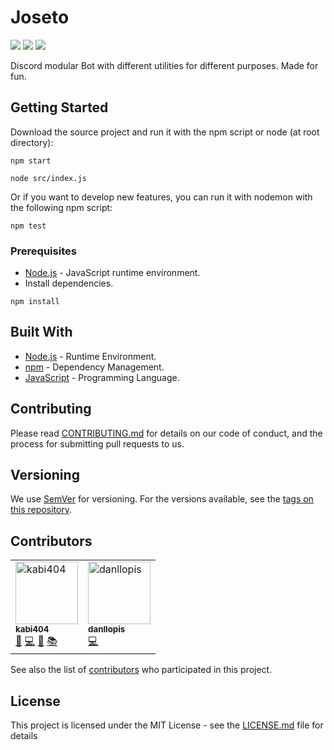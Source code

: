 # Joseto

[![](https://img.shields.io/github/license/kabi404/kanami.svg?style=flat-square)](https://github.com/kabi404/Joseto/blob/master/LICENSE)
![](https://img.shields.io/badge/version-1.0-green.svg?style=flat-square)
![](https://img.shields.io/badge/PRs-welcome-green.svg?style=flat-square)

Discord modular Bot with different utilities for different purposes. Made for fun. 

## Getting Started

Download the source project and run it with the npm script or node (at root directory):
```Shell
npm start
```
```Shell
node src/index.js
```
Or if you want to develop new features, you can run it with nodemon with the following npm script:
```Shell
npm test
```

### Prerequisites

* [Node.js](https://nodejs.org/) - JavaScript runtime environment.
* Install dependencies.

```Shell
npm install
```

## Built With

* [Node.js](https://nodejs.org/) - Runtime Environment.
* [npm](https://www.npmjs.com/) - Dependency Management.
* [JavaScript](https://www.javascript.com/) - Programming Language.

## Contributing

Please read [CONTRIBUTING.md](CONTRIBUTING.md) for details on our code of conduct, and the process for submitting pull requests to us.

## Versioning

We use [SemVer](http://semver.org/) for versioning. For the versions available, see the [tags on this repository](https://github.com/kabi404/Joseto/tags). 

## Contributors

<table cellspacing="0" cellpadding="1">
    <tr>
        <td>
            <a href="https://github.com/kabi404"><img src="https://avatars3.githubusercontent.com/u/19194763?s=460&v=4"
                    width="100px;" height="100px;" alt="kabi404" /><br /><sub><b>kabi404</b></sub></a>
                <br/>
                <a href="#" title="Ideas">🤔</a>
                <a href="#" title="Code">💻</a>
                <a href="#" title="Structure">📐</a>
                <a href="#" title="Documentation">📚</a>
        </td>
        <td>
            <a href="https://github.com/danllopis"><img src="https://avatars2.githubusercontent.com/u/18395870?s=460&v=4"
                    width="100px;" height="100px;" alt="danllopis" /><br /><sub><b>danllopis</b></sub></a>
                <br/>
                <a href="#" title="Code">💻</a>
        </td>
    </tr>
</table>

See also the list of [contributors](https://github.com/kabi404/Joseto/contributors) who participated in this project.

## License

This project is licensed under the MIT License - see the [LICENSE.md](LICENSE.md) file for details


